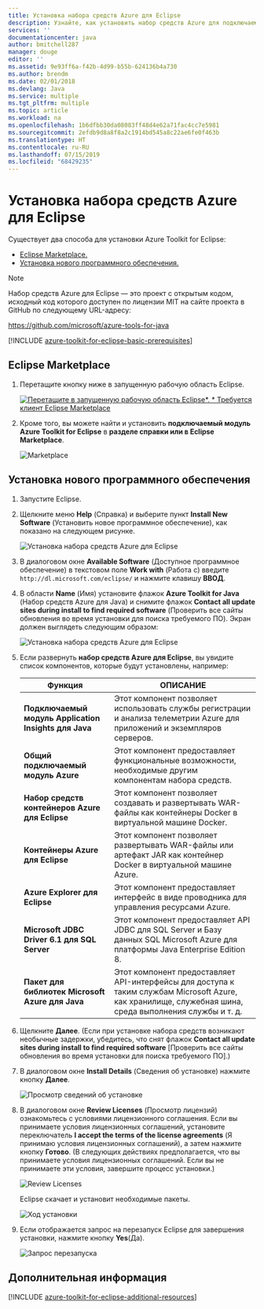 ```yaml
---
title: Установка набора средств Azure для Eclipse
description: Узнайте, как установить набор средств Azure для подключаемого модуля Eclipse, чтобы создавать и развертывать облачные приложения в Azure.
services: ''
documentationcenter: java
author: bmitchell287
manager: douge
editor: ''
ms.assetid: 9e93ff6a-f42b-4d99-b55b-624136b4a730
ms.author: brendm
ms.date: 02/01/2018
ms.devlang: Java
ms.service: multiple
ms.tgt_pltfrm: multiple
ms.topic: article
ms.workload: na
ms.openlocfilehash: 1b6dfbb30da08083ff48d4e62a71fac4cc7e5981
ms.sourcegitcommit: 2efdb9d8a8f8a2c1914bd545a8c22ae6fe0f463b
ms.translationtype: HT
ms.contentlocale: ru-RU
ms.lasthandoff: 07/15/2019
ms.locfileid: "68429235"
---
```

# <a name="installing-the-azure-toolkit-for-eclipse"></a>Установка набора средств Azure для Eclipse

Существует два способа для установки Azure Toolkit for Eclipse:

  - [Eclipse Marketplace.](#eclipse-marketplace)
  - [Установка нового программного обеспечения.](#install-new-software)

> [!NOTE] 
> 
> Набор средств Azure для Eclipse — это проект с открытым кодом, исходный код которого доступен по лицензии MIT на сайте проекта в GitHub по следующему URL-адресу: 
> 
> <https://github.com/microsoft/azure-tools-for-java> 
> 

[!INCLUDE [azure-toolkit-for-eclipse-basic-prerequisites](../includes/azure-toolkit-for-eclipse-basic-prerequisites.md)]

## <a name="eclipse-marketplace"></a>Eclipse Marketplace

1. Перетащите кнопку ниже в запущенную рабочую область Eclipse.

    [![Перетащите в запущенную рабочую область Eclipse*. * Требуется клиент Eclipse Marketplace](https://marketplace.eclipse.org/sites/all/themes/solstice/public/images/marketplace/btn-install.png)](http://marketplace.eclipse.org/marketplace-client-intro?mpc_install=1919278 "Перетащите в запущенную рабочую область Eclipse*. * Требуется клиент Eclipse Marketplace")

2. Кроме того, вы можете найти и установить **подключаемый модуль Azure Toolkit for Eclipse** в **разделе справки или в Eclipse Marketplace**.

    ![Marketplace](./media/azure-toolkit-for-eclipse-installation/marketplace.png)

## <a name="install-new-software"></a>Установка нового программного обеспечения

1. Запустите Eclipse.

1. Щелкните меню **Help** (Справка) и выберите пункт **Install New Software** (Установить новое программное обеспечение), как показано на следующем рисунке.

   ![Установка набора средств Azure для Eclipse][01]

1. В диалоговом окне **Available Software** (Доступное программное обеспечение) в текстовом поле **Work with** (Работа с) введите `http://dl.microsoft.com/eclipse/` и нажмите клавишу **ВВОД**.

1. В области **Name** (Имя) установите флажок **Azure Toolkit for Java** (Набор средств Azure для Java) и снимите флажок **Contact all update sites during install to find required software** (Проверить все сайты обновления во время установки для поиска требуемого ПО). Экран должен выглядеть следующим образом:

   ![Установка набора средств Azure для Eclipse][02]

1. Если развернуть **набор средств Azure для Eclipse**, вы увидите список компонентов, которые будут установлены, например:

   | Функция | ОПИСАНИЕ | 
   |---|---| 
   | **Подключаемый модуль Application Insights для Java** | Этот компонент позволяет использовать службы регистрации и анализа телеметрии Azure для приложений и экземпляров серверов. | 
   | **Общий подключаемый модуль Azure** | Этот компонент предоставляет функциональные возможности, необходимые другим компонентам набора средств. | 
   | **Набор средств контейнеров Azure для Eclipse** | Этот компонент позволяет создавать и развертывать WAR-файлы как контейнеры Docker в виртуальной машине Docker. | 
   | **Контейнеры Azure для Eclipse** | Этот компонент позволяет развертывать WAR-файлы или артефакт JAR как контейнер Docker в виртуальной машине Azure. | 
   | **Azure Explorer для Eclipse** | Этот компонент предоставляет интерфейс в виде проводника для управления ресурсами Azure. | 
   | **Microsoft JDBC Driver 6.1 для SQL Server** | Этот компонент предоставляет API JDBC для SQL Server и Базу данных SQL Microsoft Azure для платформы Java Enterprise Edition 8. | 
   | **Пакет для библиотек Microsoft Azure для Java** | Этот компонент предоставляет API-интерфейсы для доступа к таким службам Microsoft Azure, как хранилище, служебная шина, среда выполнения службы и т. д. | 

1. Щелкните **Далее**. (Если при установке набора средств возникают необычные задержки, убедитесь, что снят флажок **Contact all update sites during install to find required software** [Проверить все сайты обновления во время установки для поиска требуемого ПО].)

1. В диалоговом окне **Install Details** (Сведения об установке) нажмите кнопку **Далее**.

   ![Просмотр сведений об установке][03]

1. В диалоговом окне **Review Licenses** (Просмотр лицензий) ознакомьтесь с условиями лицензионного соглашения. Если вы принимаете условия лицензионных соглашений, установите переключатель **I accept the terms of the license agreements** (Я принимаю условия лицензионных соглашений), а затем нажмите кнопку **Готово**. (В следующих действиях предполагается, что вы принимаете условия лицензионных соглашений. Если вы не принимаете эти условия, завершите процесс установки.)

   ![Review Licenses][04]

   Eclipse скачает и установит необходимые пакеты.

   ![Ход установки][05]

1. Если отображается запрос на перезапуск Eclipse для завершения установки, нажмите кнопку **Yes**(Да).

   ![Запрос перезапуска][06]

## <a name="next-steps"></a>Дополнительная информация

[!INCLUDE [azure-toolkit-for-eclipse-additional-resources](../includes/azure-toolkit-for-eclipse-additional-resources.md)]

<!-- URL List -->

<!-- Legacy MSDN URL = https://msdn.microsoft.com/library/azure/hh690946.aspx -->

<!-- IMG List -->
[01]: media/azure-toolkit-for-eclipse-installation/eclipse-installation-01.png
[02]: media/azure-toolkit-for-eclipse-installation/eclipse-installation-02.png
[03]: media/azure-toolkit-for-eclipse-installation/eclipse-installation-03.png
[04]: media/azure-toolkit-for-eclipse-installation/eclipse-installation-04.png
[05]: media/azure-toolkit-for-eclipse-installation/eclipse-installation-05.png
[06]: media/azure-toolkit-for-eclipse-installation/eclipse-installation-06.png
